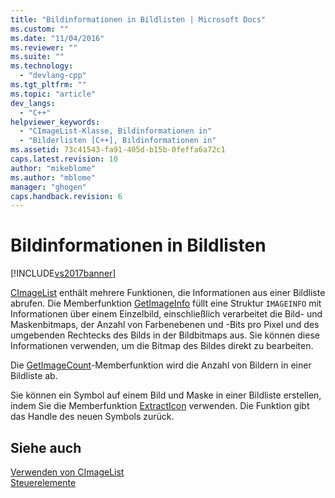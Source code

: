 ```yaml
---
title: "Bildinformationen in Bildlisten | Microsoft Docs"
ms.custom: ""
ms.date: "11/04/2016"
ms.reviewer: ""
ms.suite: ""
ms.technology: 
  - "devlang-cpp"
ms.tgt_pltfrm: ""
ms.topic: "article"
dev_langs: 
  - "C++"
helpviewer_keywords: 
  - "CImageList-Klasse, Bildinformationen in"
  - "Bilderlisten [C++], Bildinformationen in"
ms.assetid: 73c41543-fa91-405d-b15b-0feffa6a72c1
caps.latest.revision: 10
author: "mikeblome"
ms.author: "mblome"
manager: "ghogen"
caps.handback.revision: 6
---
```

# Bildinformationen in Bildlisten
[!INCLUDE[vs2017banner](../assembler/inline/includes/vs2017banner.md)]

[CImageList](../mfc/reference/cimagelist-class.md) enthält mehrere Funktionen, die Informationen aus einer Bildliste abrufen.  Die Memberfunktion [GetImageInfo](../Topic/CImageList::GetImageInfo.md) füllt eine Struktur `IMAGEINFO` mit Informationen über einem Einzelbild, einschließlich verarbeitet die Bild\- und Maskenbitmaps, der Anzahl von Farbenebenen und \-Bits pro Pixel und des umgebenden Rechtecks des Bilds in der Bildbitmaps aus.  Sie können diese Informationen verwenden, um die Bitmap des Bildes direkt zu bearbeiten.  
  
 Die [GetImageCount](../Topic/CImageList::GetImageCount.md)\-Memberfunktion wird die Anzahl von Bildern in einer Bildliste ab.  
  
 Sie können ein Symbol auf einem Bild und Maske in einer Bildliste erstellen, indem Sie die Memberfunktion [ExtractIcon](../Topic/CImageList::ExtractIcon.md) verwenden.  Die Funktion gibt das Handle des neuen Symbols zurück.  
  
## Siehe auch  
 [Verwenden von CImageList](../mfc/using-cimagelist.md)   
 [Steuerelemente](../mfc/controls-mfc.md)